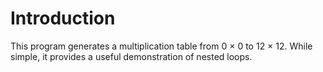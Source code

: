 # Introduction
This program generates a multiplication table from 0 × 0 to 12 × 12. While simple, it provides a useful demonstration of nested loops.
